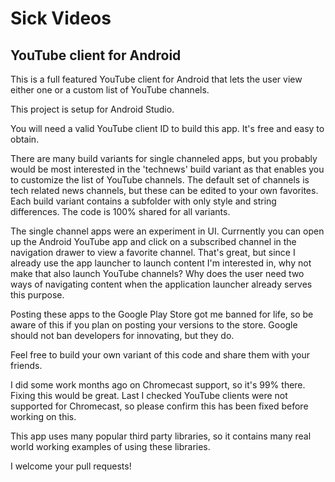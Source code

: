 Sick Videos
=========
YouTube client for Android
---------

This is a full featured YouTube client for Android that lets the user view either one or a custom list of YouTube channels.

This project is setup for Android Studio.

You will need a valid YouTube client ID to build this app.  It's free and easy to obtain. 

There are many build variants for single channeled apps, but you probably would be most interested in the 'technews' build variant as that enables you to customize the list of YouTube channels.  The default set of channels is tech related news channels, but these can be edited to your own favorites.  Each build variant contains a subfolder with only style and string differences.  The code is 100% shared for all variants.

The single channel apps were an experiment in UI. Currnently you can open up the Android YouTube app and click on a subscribed channel in the navigation drawer to view a favorite channel.  That's great, but since I already use the app launcher to launch content I'm interested in, why not make that also launch YouTube channels?  Why does the user need two ways of navigating content when the application launcher already serves this purpose.  

Posting these apps to the Google Play Store got me banned for life, so be aware of this if you plan on posting your versions to the store.  Google should not ban developers for innovating, but they do.

Feel free to build your own variant of this code and share them with your friends. 

I did some work months ago on Chromecast support, so it's 99% there.  Fixing this would be great.  Last I checked YouTube clients were not supported for Chromecast, so please confirm this has been fixed before working on this.

This app uses many popular third party libraries, so it contains many real world working examples of using these libraries.

I welcome your pull requests!

